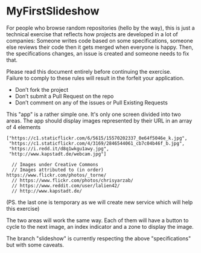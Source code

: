 # MyFirstSlideshow

For people who browse random repositories (hello by the way), this is just a technical exercise that reflects how projects are developed in a lot of companies: Someone writes code based on some specifications, someone else reviews their code then it gets merged when everyone is happy. Then, the specifications changes, an issue is created and someone needs to fix that.

Please read this document entirely before continuing the exercise.  
Failure to comply to these rules will result in the forfeit your application.

- Don’t fork the project
- Don’t submit a Pull Request on the repo
- Don’t comment on any of the issues or Pull Existing Requests

This "app" is a rather simple one.
It's only one screen divided into two areas. The app should display images represented by their URL in an array of 4 elements
``` 
["https://c1.staticflickr.com/6/5615/15570202337_0e64f5046e_k.jpg",
 "https://c1.staticflickr.com/4/3169/2846544061_cb7c04b46f_b.jpg",
 "https://i.redd.it/d8q1wkgu1awy.jpg",
 "http://www.kapstadt.de/webcam.jpg"]
 
  // Images under Creative Commons 
  // Images attributed to (in order) https://www.flickr.com/photos/_torne/
  // https://www.flickr.com/photos/chrisyarzab/
  // https://www.reddit.com/user/lalien42/
  // http://www.kapstadt.de/
```
(PS. the last one is temporary as we will create new service which will help this exercise)

The two areas will work the same way. Each of them will have a button to cycle to the next image, an index indicator and a zone to display the image. 

The branch "slideshow" is currently respecting the above "specifications" but with some caveats.
